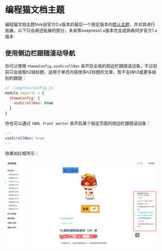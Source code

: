 # 编程猫文档主题

编程猫文档主题fork自官方0.x版本的最后一个稳定版本的[默认主题](https://v0.vuepress.vuejs.org/zh/default-theme-config/)，并对其进行拓展，以下只会阐述拓展的部分，未来等vuepress1.x版本完全成熟再同步官方1.x版本

## 使用侧边栏跟随滚动导航

你可以使用 `themeConfig.useScrollNav` 来开启全局的侧边栏跟随滚动条，不过目前只会提取h2级标题，适用于单页内容很多h2标题的文章，暂不支持h3或更多级别的跟随：

``` js
// .vuepress/config.js
module.exports = {
  themeConfig: {
    useScrollNav: true
  }
}
```

你也可以通过 `YAML front matter` 来开启某个指定页面的侧边栏跟随滚动条：

``` yaml
---
useScrollNav: true
---
```

效果如红框所示：

![效果](./images/useScrollNav.jpg)
